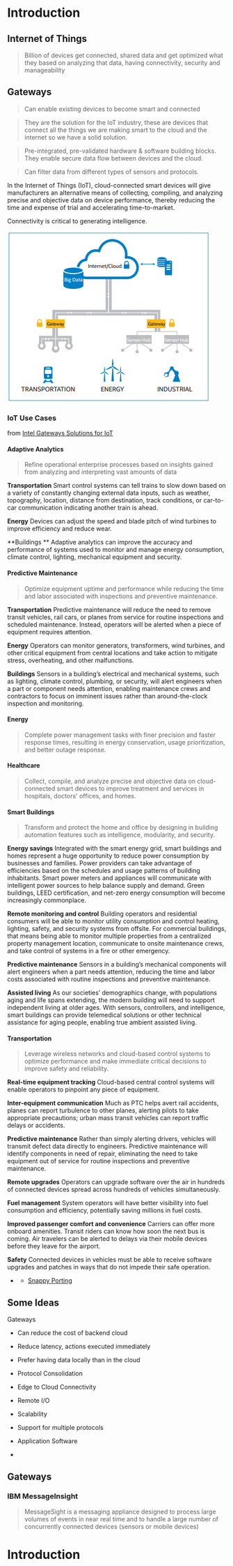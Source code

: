 Introduction
==

## Internet of Things

> Billion of devices get connected, shared data and get optimized what they based on analyzing that data, having connectivity, security and manageability


## Gateways

> Can enable existing devices to become smart and connected

> They are the solution for the IoT industry, these are devices that connect all the things we are making smart to the cloud and the internet so we have a solid solution.

> Pre-integrated, pre-validated hardware & software building blocks. They enable secure data flow between devices and the cloud.

> Can filter data from different types of sensors and protocols.

In the Internet of Things (IoT), cloud-connected smart devices will give manufacturers an alternative means of collecting, compiling, and analyzing precise and objective data on device performance, thereby reducing the time and expense of trial and accelerating time-to-market.

Connectivity is critical to generating intelligence.

![](iotGateways.PNG)

### IoT Use Cases

from [Intel Gateways Solutions for IoT](http://www.windriver.com/announces/intel-gateway-solutions-for-iot/)

#### Adaptive Analytics

> Refine operational enterprise processes based on insights gained from analyzing and interpreting vast amounts of data

**Transportation** Smart control systems can tell trains to slow down based on a variety of constantly changing external data inputs, such as weather, topography, location, distance from destination, track conditions, or car-to-car communication indicating another train is ahead.

**Energy** Devices can adjust the speed and blade pitch of wind turbines to improve efficiency and reduce wear.

**Buildings ** Adaptive analytics can improve the accuracy and performance of systems used to monitor and manage energy consumption, climate control, lighting, mechanical equipment and security.

#### Predictive Maintenance

> Optimize equipment uptime and performance while reducing the time and labor associated with inspections and preventive maintenance.

**Transportation** Predictive maintenance will reduce the need to remove transit vehicles, rail cars, or planes from service for routine inspections and scheduled maintenance. Instead, operators will be alerted when a piece of equipment requires attention.

**Energy** Operators can monitor generators, transformers, wind turbines, and other critical equipment from central locations and take action to mitigate stress, overheating, and other malfunctions.

**Buildings** Sensors in a building’s electrical and mechanical systems, such as lighting, climate control, plumbing, or security, will alert engineers when a part or component needs attention, enabling maintenance crews and contractors to focus on imminent issues rather than around-the-clock inspection and monitoring.

#### Energy

> Complete power management tasks with finer precision and faster response times, resulting in energy conservation, usage prioritization, and better outage response.

#### Healthcare

> Collect, compile, and analyze precise and objective data on cloud-connected smart devices to improve treatment and services in hospitals, doctors' offices, and homes.

#### Smart Buildings

> Transform and protect the home and office by designing in building automation features such as intelligence, modularity, and security.

**Energy savings** Integrated with the smart energy grid, smart buildings and homes represent a huge opportunity to reduce power consumption by businesses and families. Power providers can take advantage of efficiencies based on the schedules and usage patterns of building inhabitants. Smart power meters and appliances will communicate with intelligent power sources to help balance supply and demand. Green buildings, LEED certification, and net-zero energy consumption will become increasingly commonplace.

**Remote monitoring and control** Building operators and residential consumers will be able to monitor utility consumption and control heating, lighting, safety, and security systems from offsite. For commercial buildings, that means being able to monitor multiple properties from a centralized property management location, communicate to onsite maintenance crews, and take control of systems in a fire or other emergency.

**Predictive maintenance** Sensors in a building’s mechanical components will alert engineers when a part needs attention, reducing the time and labor costs associated with routine inspections and preventive maintenance.

**Assisted living** As our societies’ demographics change, with populations aging and life spans extending, the modern building will need to support independent living at older ages. With sensors, controllers, and intelligence, smart buildings can provide telemedical solutions or other technical assistance for aging people, enabling true ambient assisted living.

#### Transportation

> Leverage wireless networks and cloud-based control systems to optimize performance and make immediate critical decisions to improve safety and reliability.

**Real-time equipment tracking** Cloud-based central control systems will enable operators to pinpoint any piece of equipment.

**Inter-equipment communication** Much as PTC helps avert rail accidents, planes can report turbulence to other planes, alerting pilots to take appropriate precautions; urban mass transit vehicles can report traffic delays or accidents.

**Predictive maintenance** Rather than simply alerting drivers, vehicles will transmit defect data directly to engineers. Predictive maintenance will identify components in need of repair, eliminating the need to take equipment out of service for routine inspections and preventive maintenance.

**Remote upgrades** Operators can upgrade software over the air in hundreds of connected devices spread across hundreds of vehicles simultaneously.

**Fuel management** System operators will have better visibility into fuel consumption and efficiency, potentially saving millions in fuel costs.

**Improved passenger comfort and convenience** Carriers can offer more onboard amenities. Transit riders can know how soon the next bus is coming. Air travelers can be alerted to delays via their mobile devices before they leave for the airport.

**Safety** Connected devices in vehicles must be able to receive software upgrades and patches in ways that do not impede their safe operation.

- - [Snappy Porting](https://ograblog.wordpress.com/2015/01/25/porting-ubuntu-snappy-to-a-yet-unsupported-armhf-board/)

## Some Ideas

Gateways

- Can reduce the cost of backend cloud
- Reduce latency, actions executed immediately
- Prefer having data locally than in the cloud
- Protocol Consolidation

- Edge to Cloud Connectivity
- Remote I/O
- Scalability
- Support for multiple protocols
- Application Software
- 
## Gateways


### IBM MessageInsight

> MessageSight is a messaging appliance designed to process large volumes of events in near real time and to handle a large number of concurrently connected devices (sensors or mobile devices)

# Introduction
